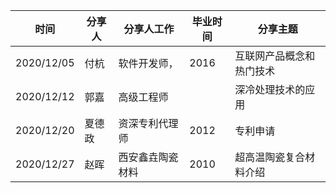 | 时间       | 分享人 | 分享人工作       | 毕业时间 | 分享主题                 |
| ---------- | ------ | ---------------- | -------- | ------------------------ |
| 2020/12/05 | 付杭   | 软件开发师，     | 2016     | 互联网产品概念和热门技术 |
| 2020/12/12 | 郭嘉   | 高级工程师       |          | 深冷处理技术的应用       |
| 2020/12/20 | 夏德政 | 资深专利代理师   | 2012     | 专利申请                 |
| 2020/12/27 | 赵晖   | 西安鑫垚陶瓷材料 | 2010     | 超高温陶瓷复合材料介绍   |

